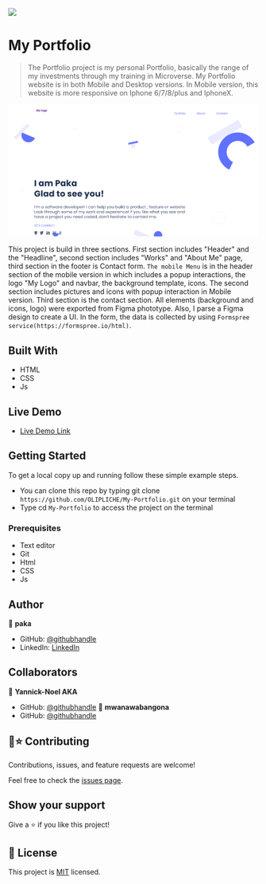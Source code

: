 ![](https://img.shields.io/badge/Microverse-blueviolet)

# My Portfolio

> The Portfolio project is my personal Portfolio, basically the range of my investments through my training in Microverse. My Portfolio website 
is in both Mobile and Desktop versions. In Mobile version, this website is more responsive on Iphone 6/7/8/plus and IphoneX.

![screenshot](image/short.png)

This project is build in three sections. First section includes "Header" and the "Headline", second section includes "Works" and "About Me" page, third section in the footer is Contact form.  `The mobile Menu` is in the header section of the mobile version in which includes a popup interactions, the logo "My Logo" and navbar, the background template, icons. The second section includes pictures and icons with popup interaction in Mobile version. Third section is the contact section. All elements (background and icons, logo) were exported from Figma phototype. Also, I parse a Figma design to create a UI. In the form, the data is collected by using `Formspree service(https://formspree.io/html)`.

## Built With

- HTML
- CSS
- Js

## Live Demo
- [Live Demo Link](https://raw.githack.com/OLIPLICHE/My-Portfolio/mobileJs/index.html)

## Getting Started
To get a local copy up and running follow these simple example steps.

- You can clone this repo by typing git clone `https://github.com/OLIPLICHE/My-Portfolio.git` on your terminal
- Type cd `My-Portfolio` to access the project on the terminal


### Prerequisites
- Text editor
- Git
- Html
- CSS
- Js

## Author
👤 **paka**

- GitHub: [@githubhandle](https://github.com/OLIPLICHE)
- LinkedIn: [LinkedIn](https://www.linkedin.com/in/olipliche-paka-mavoungou/)

## Collaborators

👤 **Yannick-Noel AKA**
- GitHub: [@githubhandle](https://github.com/codecaiine)
👤 **mwanawabangona**
- GitHub: [@githubhandle](https://github.com/mwanawabangona)

## 🤝⭐️ Contributing

Contributions, issues, and feature requests are welcome!

Feel free to check the [issues page](https://github.com/OLIPLICHE/My-Portfolio/issues).

## Show your support

Give a ⭐️ if you like this project!

## 📝 License

This project is [MIT](./MIT.md) licensed.